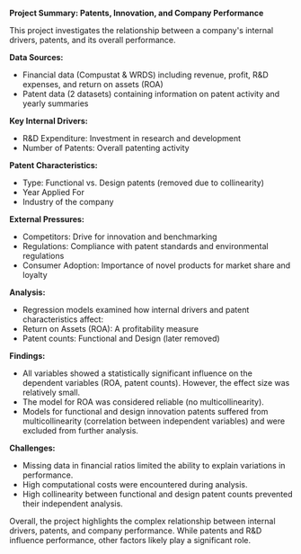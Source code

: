 **Project Summary: Patents, Innovation, and Company Performance**

This project investigates the relationship between a company's internal drivers, patents, and its overall performance.

**Data Sources:**
* Financial data (Compustat & WRDS) including revenue, profit, R&D expenses, and return on assets (ROA)
* Patent data (2 datasets) containing information on patent activity and yearly summaries

**Key Internal Drivers:**
* R&D Expenditure: Investment in research and development
* Number of Patents: Overall patenting activity

**Patent Characteristics:**
* Type: Functional vs. Design patents (removed due to collinearity)
* Year Applied For
* Industry of the company

**External Pressures:**
* Competitors: Drive for innovation and benchmarking
* Regulations: Compliance with patent standards and environmental regulations
* Consumer Adoption: Importance of novel products for market share and loyalty

**Analysis:**
* Regression models examined how internal drivers and patent characteristics affect:
* Return on Assets (ROA): A profitability measure
* Patent counts: Functional and Design (later removed)

**Findings:**
* All variables showed a statistically significant influence on the dependent variables (ROA, patent counts). However, the effect size was relatively small.
* The model for ROA was considered reliable (no multicollinearity).
* Models for functional and design innovation patents suffered from multicollinearity (correlation between independent variables) and were excluded from further analysis.

**Challenges:**
* Missing data in financial ratios limited the ability to explain variations in performance.
* High computational costs were encountered during analysis.
* High collinearity between functional and design patent counts prevented their independent analysis.

Overall, the project highlights the complex relationship between internal drivers, patents, and company performance. While patents and R&D influence performance, other factors likely play a significant role.
